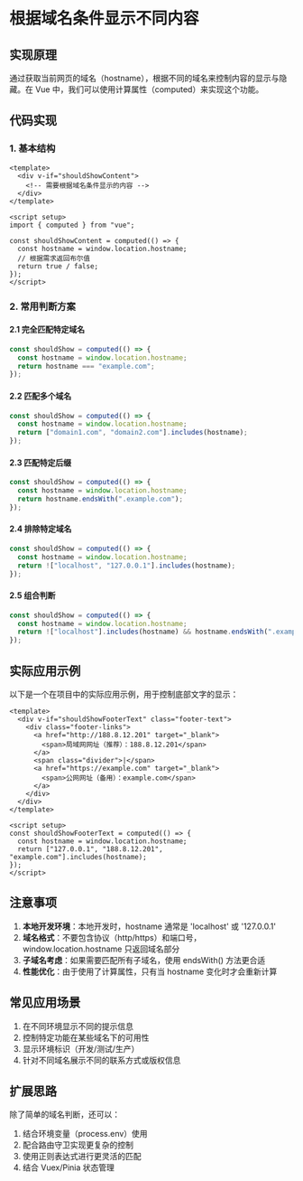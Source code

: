 # 根据域名条件显示不同内容

## 实现原理

通过获取当前网页的域名（hostname），根据不同的域名来控制内容的显示与隐藏。在 Vue 中，我们可以使用计算属性（computed）来实现这个功能。

## 代码实现

### 1. 基本结构

```vue
<template>
  <div v-if="shouldShowContent">
    <!-- 需要根据域名条件显示的内容 -->
  </div>
</template>

<script setup>
import { computed } from "vue";

const shouldShowContent = computed(() => {
  const hostname = window.location.hostname;
  // 根据需求返回布尔值
  return true / false;
});
</script>
```

### 2. 常用判断方案

#### 2.1 完全匹配特定域名

```javascript
const shouldShow = computed(() => {
  const hostname = window.location.hostname;
  return hostname === "example.com";
});
```

#### 2.2 匹配多个域名

```javascript
const shouldShow = computed(() => {
  const hostname = window.location.hostname;
  return ["domain1.com", "domain2.com"].includes(hostname);
});
```

#### 2.3 匹配特定后缀

```javascript
const shouldShow = computed(() => {
  const hostname = window.location.hostname;
  return hostname.endsWith(".example.com");
});
```

#### 2.4 排除特定域名

```javascript
const shouldShow = computed(() => {
  const hostname = window.location.hostname;
  return !["localhost", "127.0.0.1"].includes(hostname);
});
```

#### 2.5 组合判断

```javascript
const shouldShow = computed(() => {
  const hostname = window.location.hostname;
  return !["localhost"].includes(hostname) && hostname.endsWith(".example.com");
});
```

## 实际应用示例

以下是一个在项目中的实际应用示例，用于控制底部文字的显示：

```vue
<template>
  <div v-if="shouldShowFooterText" class="footer-text">
    <div class="footer-links">
      <a href="http://188.8.12.201" target="_blank">
        <span>局域网网址（推荐）：188.8.12.201</span>
      </a>
      <span class="divider">|</span>
      <a href="https://example.com" target="_blank">
        <span>公网网址（备用）：example.com</span>
      </a>
    </div>
  </div>
</template>

<script setup>
const shouldShowFooterText = computed(() => {
  const hostname = window.location.hostname;
  return ["127.0.0.1", "188.8.12.201", "example.com"].includes(hostname);
});
</script>
```

## 注意事项

1. **本地开发环境**：本地开发时，hostname 通常是 'localhost' 或 '127.0.0.1'
2. **域名格式**：不要包含协议（http/https）和端口号，window.location.hostname 只返回域名部分
3. **子域名考虑**：如果需要匹配所有子域名，使用 endsWith() 方法更合适
4. **性能优化**：由于使用了计算属性，只有当 hostname 变化时才会重新计算

## 常见应用场景

1. 在不同环境显示不同的提示信息
2. 控制特定功能在某些域名下的可用性
3. 显示环境标识（开发/测试/生产）
4. 针对不同域名展示不同的联系方式或版权信息

## 扩展思路

除了简单的域名判断，还可以：

1. 结合环境变量（process.env）使用
2. 配合路由守卫实现更复杂的控制
3. 使用正则表达式进行更灵活的匹配
4. 结合 Vuex/Pinia 状态管理
